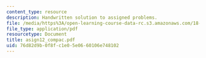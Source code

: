 ```yaml
---
content_type: resource
description: Handwritten solution to assigned problems.
file: /media/https%3A/open-learning-course-data-rc.s3.amazonaws.com/18-996a-simplicity-theory-spring-2004/76d82d9b0f8fc1e05e0660106e748102_asign12_compac.pdf
file_type: application/pdf
resourcetype: Document
title: asign12_compac.pdf
uid: 76d82d9b-0f8f-c1e0-5e06-60106e748102
---
```

